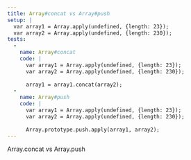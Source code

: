 ```yaml
---
title: Array#concat vs Array#push
setup: |
  var array1 = Array.apply(undefined, {length: 23});
  var array2 = Array.apply(undefined, {length: 230});
tests:
  -
    name: Array#concat
    code: |
      var array1 = Array.apply(undefined, {length: 23});
      var array2 = Array.apply(undefined, {length: 230});
      
      array1 = array1.concat(array2);
  -
    name: Array#push
    code: |
      var array1 = Array.apply(undefined, {length: 23});
      var array2 = Array.apply(undefined, {length: 230});
      
      Array.prototype.push.apply(array1, array2);
---
```

Array.concat vs Array.push
